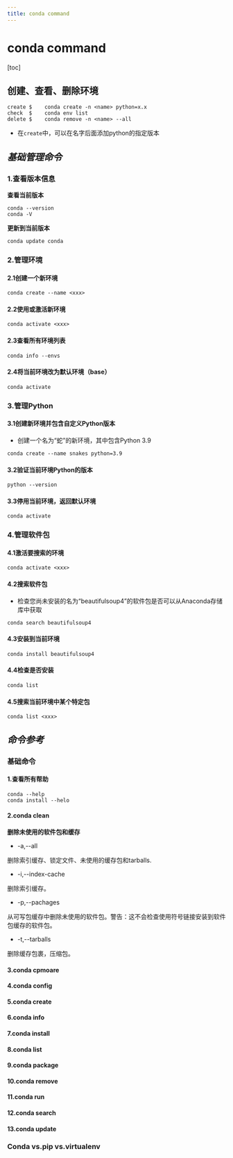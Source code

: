 ```yaml
---
title: conda command
---
```

# conda command

[toc]

## 创建、查看、删除环境
```
create $    conda create -n <name> python=x.x
check  $    conda env list 
delete $    conda remove -n <name> --all
```
- 在`create`中，可以在名字后面添加python的指定版本

## *基础管理命令*

### 1.查看版本信息

**查看当前版本**

```
conda --version
conda -V
```

**更新到当前版本**
  
`conda update conda`




### 2.管理环境

#### **2.1创建一个新环境**

`conda create --name <xxx>`

#### **2.2使用或激活新环境**

`conda activate <xxx>`

#### **2.3查看所有环境列表**

`conda info --envs`

#### **2.4将当前环境改为默认环境（base）**

`conda activate`





### 3.管理Python

#### **3.1创建新环境并包含自定义Python版本**

- 创建一个名为“蛇”的新环境，其中包含Python 3.9

 `conda create --name snakes python=3.9`
 
#### **3.2验证当前环境Python的版本**

`python --version`

#### **3.3停用当前环境，返回默认环境**

`conda activate`





### 4.管理软件包

#### **4.1激活要搜索的环境**

`conda activate <xxx>`

#### **4.2搜索软件包**

- 检查您尚未安装的名为“beautifulsoup4”的软件包是否可以从Anaconda存储库中获取

`conda search beautifulsoup4`

#### **4.3安装到当前环境**

`conda install beautifulsoup4`

#### **4.4检查是否安装**

`conda list`

#### **4.5搜索当前环境中某个特定包**

`conda list <xxx>`




## *命令参考*

### 基础命令

#### **1.查看所有帮助**

```
conda --help
conda install --helo
```

#### **2.conda clean**
 **删除未使用的软件包和缓存**



- -a,--all

删除索引缓存、锁定文件、未使用的缓存包和tarballs.

- -i,--index-cache

删除索引缓存。

- -p,--pachages

从可写包缓存中删除未使用的软件包。警告：这不会检查使用符号链接安装到软件包缓存的软件包。

- -t,--tarballs

删除缓存包裹，压缩包。


#### **3.conda cpmoare**

#### **4.conda config**

#### **5.conda create**

#### **6.conda info**

#### **7.conda install**

#### **8.conda list**

#### **9.conda package**

#### **10.conda remove**

#### **11.conda run**

#### **12.conda search**

#### **13.conda update**

### Conda vs.pip vs.virtualenv







